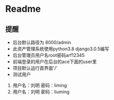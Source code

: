 # Readme

## 提醒
- 后台默认路径为 8000/admin
- 此资产管理系统使用python3.8 django3.0.5编写
- 后台管理员用户名root密码arf12345
- 前端登录的用户在后台的ace下面的user里
- 项目默认运行首界面'/'
- 测试用户
1. 用户名：刘明 密码：liming
2. 用户名：刘明 密码：liuming